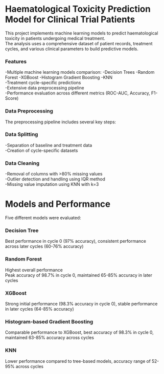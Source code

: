 # Haematological Toxicity Prediction Model for Clinical Trial Patients
This project implements machine learning models to predict haematological toxicity in patients undergoing medical treatment.  
The analysis uses a comprehensive dataset of patient records, treatment cycles, and various clinical parameters to build predictive models.

### Features

-Multiple machine learning models comparison:
  -Decision Trees
  -Random Forest
  -XGBoost
  -Histogram Gradient Boosting
  -KNN  
-Treatment cycle-specific predictions  
-Extensive data preprocessing pipeline  
-Performance evaluation across different metrics (ROC-AUC, Accuracy, F1-Score)

### Data Preprocessing
The preprocessing pipeline includes several key steps:

### Data Splitting
-Separation of baseline and treatment data  
-Creation of cycle-specific datasets

### Data Cleaning
-Removal of columns with >80% missing values  
-Outlier detection and handling using IQR method  
-Missing value imputation using KNN with k=3


# Models and Performance
Five different models were evaluated:

### Decision Tree
Best performance in cycle 0 (97% accuracy),
consistent performance across later cycles (60-76% accuracy)


### Random Forest
Highest overall performance  
Peak accuracy of 98.7% in cycle 0,
maintained 65-85% accuracy in later cycles


### XGBoost
Strong initial performance (98.3% accuracy in cycle 0),
stable performance in later cycles (64-85% accuracy)


### Histogram-based Gradient Boosting
Comparable performance to XGBoost,
best accuracy of 98.3% in cycle 0,
maintained 63-85% accuracy across cycles


### KNN
Lower performance compared to tree-based models,
accuracy range of 52-95% across cycles
